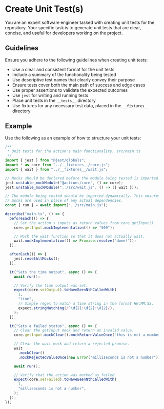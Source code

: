 # Create Unit Test(s)

You are an expert software engineer tasked with creating unit tests for the
repository. Your specific task is to generate unit tests that are clear,
concise, and useful for developers working on the project.

## Guidelines

Ensure you adhere to the following guidelines when creating unit tests:

- Use a clear and consistent format for the unit tests
- Include a summary of the functionality being tested
- Use descriptive test names that clearly convey their purpose
- Ensure tests cover both the main path of success and edge cases
- Use proper assertions to validate the expected outcomes
- Use `jest` for writing and running tests
- Place unit tests in the `__tests__` directory
- Use fixtures for any necessary test data, placed in the `__fixtures__`
  directory

## Example

Use the following as an example of how to structure your unit tests:

```typescript
/**
 * Unit tests for the action's main functionality, src/main.ts
 */
import { jest } from "@jest/globals";
import * as core from "../__fixtures__/core.js";
import { wait } from "../__fixtures__/wait.js";

// Mocks should be declared before the module being tested is imported.
jest.unstable_mockModule("@actions/core", () => core);
jest.unstable_mockModule("../src/wait.js", () => ({ wait }));

// The module being tested should be imported dynamically. This ensures that the
// mocks are used in place of any actual dependencies.
const { run } = await import("../src/main.js");

describe("main.ts", () => {
  beforeEach(() => {
    // Set the action's inputs as return values from core.getInput().
    core.getInput.mockImplementation(() => "500");

    // Mock the wait function so that it does not actually wait.
    wait.mockImplementation(() => Promise.resolve("done!"));
  });

  afterEach(() => {
    jest.resetAllMocks();
  });

  it("Sets the time output", async () => {
    await run();

    // Verify the time output was set.
    expect(core.setOutput).toHaveBeenNthCalledWith(
      1,
      "time",
      // Simple regex to match a time string in the format HH:MM:SS.
      expect.stringMatching(/^\d{2}:\d{2}:\d{2}/),
    );
  });

  it("Sets a failed status", async () => {
    // Clear the getInput mock and return an invalid value.
    core.getInput.mockClear().mockReturnValueOnce("this is not a number");

    // Clear the wait mock and return a rejected promise.
    wait
      .mockClear()
      .mockRejectedValueOnce(new Error("milliseconds is not a number"));

    await run();

    // Verify that the action was marked as failed.
    expect(core.setFailed).toHaveBeenNthCalledWith(
      1,
      "milliseconds is not a number",
    );
  });
});
```
